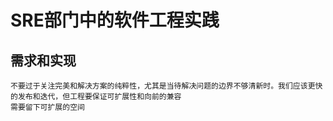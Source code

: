 # SRE部门中的软件工程实践

## 需求和实现
    不要过于关注完美和解决方案的纯粹性，尤其是当待解决问题的边界不够清新时。我们应该更快的发布和迭代，但工程要保证可扩展性和向前的兼容
    需要留下可扩展的空间
